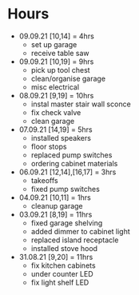 # Hours

- 09.09.21 [10,14] = 4hrs
  - set up garage
  - receive table saw
- 09.09.21 [10,19] = 9hrs
  - pick up tool chest
  - clean/organise garage
  - misc electrical
- 08.09.21 [9,19] = 10hrs
  - instal master stair wall sconce
  - fix check valve
  - clean garage
- 07.09.21 [14,19] = 5hrs
  - installed speakers
  - floor stops
  - replaced pump switches
  - ordering cabinet materials
- 06.09.21 [12,14],[16,17] = 3hrs
  - takeoffs
  - fixed pump switches
- 04.09.21 [10,11] = 1hrs
  - cleanup garage
- 03.09.21 [8,19] = 11hrs
  - fixed garage shelving
  - added dimmer to cabinet light
  - replaced island receptacle
  - installed stove hood
- 31.08.21 [9,20] = 11hrs
  - fix kitchen cabinets
  - under counter LED
  - fix light shelf LED
